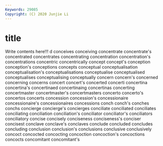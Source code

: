 ```yaml
---
Keywords: 29085
Copyright: (C) 2020 Junjie Li
---
```


# title

Write contents here!!!
d 
conceives 
conceiving 
concentrate 
concentrate's 
concentrated 
concentrates 
concentrating
concentration 
concentration's 
concentrations 
concentric 
concentrically 
concept 
concept's 
conception 
conception's 
conceptions
concepts 
conceptual 
conceptualisation 
conceptualisation's 
conceptualisations 
conceptualise 
conceptualised 
conceptualises 
conceptualising 
conceptually
concern 
concern's 
concerned 
concerning 
concerns 
concert 
concert's 
concerted 
concerti 
concertina
concertina's 
concertinaed 
concertinaing 
concertinas 
concerting 
concertmaster 
concertmaster's 
concertmasters 
concerto 
concerto's
concertos 
concerts 
concession 
concession's 
concessionaire 
concessionaire's 
concessionaires 
concessions 
conch 
conch's
conches 
conchs 
concierge 
concierge's 
concierges 
conciliate 
conciliated 
conciliates 
conciliating 
conciliation
conciliation's 
conciliator 
conciliator's 
conciliators 
conciliatory 
concise 
concisely 
conciseness 
conciseness's 
conciser
concisest 
conclave 
conclave's 
conclaves 
conclude 
concluded 
concludes 
concluding 
conclusion 
conclusion's
conclusions 
conclusive 
conclusively 
concoct 
concocted 
concocting 
concoction 
concoction's 
concoctions 
concocts
concomitant 
concomitant's 
